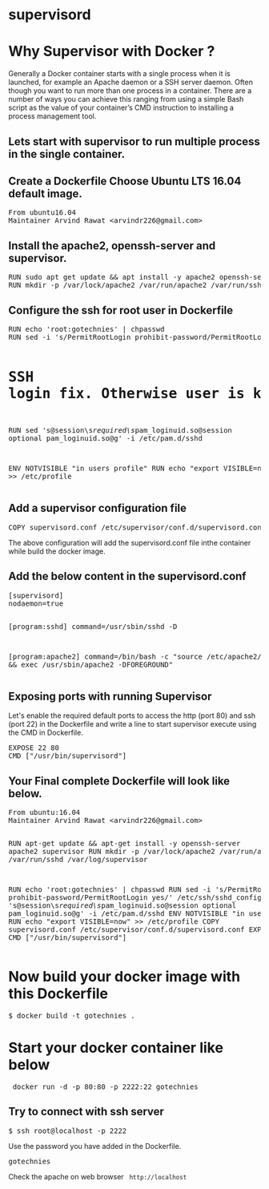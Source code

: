 # supervisord

<h1>Why Supervisor with Docker ?</h1>
Generally a Docker container starts with a single process when it is launched, for example an Apache daemon or a SSH server daemon. Often though you want to run more than one process in a container. There are a number of ways you can achieve this ranging from using a simple Bash script as the value of your container’s CMD instruction to installing a process management tool.
<h2>Lets start with supervisor to run multiple process in the single container.</h2>
<h2>Create a Dockerfile
Choose Ubuntu LTS 16.04 default image.</h2>
<pre>From ubuntu16.04
Maintainer Arvind Rawat &lt;arvindr226@gmail.com&gt;
</pre>
<h2>Install the apache2, openssh-server and supervisor.</h2>
<pre>RUN sudo apt get update &amp;&amp; apt install -y apache2 openssh-server supervisor
RUN mkdir -p /var/lock/apache2 /var/run/apache2 /var/run/sshd /var/log/supervisor
</pre>
<h2>Configure the ssh for root user in Dockerfile</h2>
<pre>RUN echo 'root:gotechnies' | chpasswd
RUN sed -i 's/PermitRootLogin prohibit-password/PermitRootLogin yes/' /etc/ssh/sshd_config

# SSH login fix. Otherwise user is kicked off after login
RUN sed 's@session\s*required\s*pam_loginuid.so@session optional pam_loginuid.so@g' -i /etc/pam.d/sshd

ENV NOTVISIBLE "in users profile"
RUN echo "export VISIBLE=now" &gt;&gt; /etc/profile
</pre>
<h2>Add a supervisor configuration file</h2>
<pre>COPY supervisord.conf /etc/supervisor/conf.d/supervisord.conf
</pre>
The above configuration will add the supervisord.conf file inthe container while build the docker image.
<h2>Add the below content in the supervisord.conf</h2>
<pre>[supervisord]
nodaemon=true

[program:sshd]
command=/usr/sbin/sshd -D

[program:apache2]
command=/bin/bash -c "source /etc/apache2/envvars &amp;&amp; exec /usr/sbin/apache2 -DFOREGROUND"
</pre>
<h2>Exposing ports with running Supervisor </h2>
Let's enable the required default ports to access the http (port 80) and ssh (port 22) in the Dockerfile and write a line to start supervisor execute using the CMD in Dockerfile.
<pre>EXPOSE 22 80
CMD ["/usr/bin/supervisord"]
</pre>
<h2>Your Final complete Dockerfile will look like below.</h2>
<pre>From ubuntu:16.04
Maintainer Arvind Rawat &lt;arvindr226@gmail.com&gt;

RUN apt-get update &amp;&amp; apt-get install -y openssh-server apache2 supervisor
RUN mkdir -p /var/lock/apache2 /var/run/apache2 /var/run/sshd /var/log/supervisor

RUN echo 'root:gotechnies' | chpasswd
RUN sed -i 's/PermitRootLogin prohibit-password/PermitRootLogin yes/' /etc/ssh/sshd_config
RUN sed 's@session\s*required\s*pam_loginuid.so@session optional pam_loginuid.so@g' -i /etc/pam.d/sshd
ENV NOTVISIBLE "in users profile"
RUN echo "export VISIBLE=now" &gt;&gt; /etc/profile
COPY supervisord.conf /etc/supervisor/conf.d/supervisord.conf
EXPOSE 22 80
CMD ["/usr/bin/supervisord"]
</pre>

<h1>Now build your docker image with this Dockerfile</h1>
<pre>
$ docker build -t gotechnies .
</pre>

<h1> Start your docker container like below </h1>
<pre>
 docker run -d -p 80:80 -p 2222:22 gotechnies
</pre>

<h2>Try to connect with ssh server</h2>
<pre>$ ssh root@localhost -p 2222 </pre>

Use the password you have added in the Dockerfile.
<pre>gotechnies</pre>

Check the apache on web browser <code> http://localhost</code>
